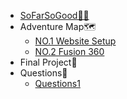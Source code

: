<!--sidebar docs/_sidebar.md -->
* [SoFarSoGood🏴‍☠️](README.md)
* Adventure Map🗺️
  * [NO.1 Website Setup](Adventure%20Map🗺️/NO.1%20Website%20Setup.md)
  * [NO.2 Fusion 360](Adventure%20Map🗺️/NO.2%20Fusion%20360.md)
* Final Project📜
* Questions🤔
  * [Questions1](Questions🤔/Question1)